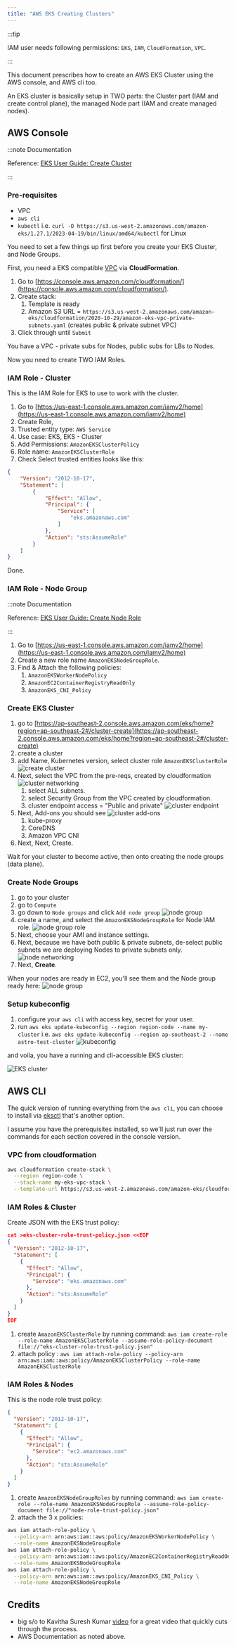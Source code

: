 ```yaml
---
title: "AWS EKS Creating Clusters"
---
```


:::tip

IAM user needs following permissions: `EKS`, `IAM`, `CloudFormation`, `VPC`.

:::

This document prescribes how to create an AWS EKS Cluster using the AWS console, and AWS cli too.

An EKS cluster is basically setup in TWO parts: the Cluster part (IAM and create control plane), the managed Node part (IAM and create managed nodes).

## AWS Console

:::note Documentation

Reference: [EKS User Guide: Create Cluster](https://docs.aws.amazon.com/eks/latest/userguide/create-cluster.html)

:::

### Pre-requisites

- VPC
- `aws cli`
- `kubectl` i.e. `curl -O https://s3.us-west-2.amazonaws.com/amazon-eks/1.27.1/2023-04-19/bin/linux/amd64/kubectl` for Linux

You need to set a few things up first before you create your EKS Cluster, and Node Groups.

First, you need a EKS compatible [VPC](https://docs.aws.amazon.com/eks/latest/userguide/creating-a-vpc.html) via **CloudFormation**.

1. Go to [https://console.aws.amazon.com/cloudformation/](https://console.aws.amazon.com/cloudformation/).
2. Create stack:
   1. Template is ready
   2. Amazon S3 URL = `https://s3.us-west-2.amazonaws.com/amazon-eks/cloudformation/2020-10-29/amazon-eks-vpc-private-subnets.yaml` (creates public & private subnet VPC)
3. Click through until `Submit`

You have a VPC - private subs for Nodes, public subs for LBs to Nodes.

Now you need to create TWO IAM Roles.

### IAM Role - Cluster

This is the IAM Role for EKS to use to work with the cluster.

1. Go to [https://us-east-1.console.aws.amazon.com/iamv2/home](https://us-east-1.console.aws.amazon.com/iamv2/home)
2. Create Role,
3. Trusted entity type: `AWS Service`
4. Use case: EKS, EKS - Cluster
5. Add Permissions: `AmazonEKSClusterPolicy`
6. Role name: `AmazonEKSClusterRole`
7. Check Select trusted entities looks like this:

```json
{
    "Version": "2012-10-17",
    "Statement": [
        {
            "Effect": "Allow",
            "Principal": {
                "Service": [
                    "eks.amazonaws.com"
                ]
            },
            "Action": "sts:AssumeRole"
        }
    ]
}
```

Done.

### IAM Role - Node Group

:::note Documentation

Reference: [EKS User Guide: Create Node Role](https://docs.aws.amazon.com/eks/latest/userguide/create-node-role.html)

:::

1. Go to [https://us-east-1.console.aws.amazon.com/iamv2/home](https://us-east-1.console.aws.amazon.com/iamv2/home)
2. Create a new role name `AmazonEKSNodeGroupRole`.
3. Find & Attach the following policies:
   1. `AmazonEKSWorkerNodePolicy`
   2. `AmazonEC2ContainerRegistryReadOnly`
   3. `AmazonEKS_CNI_Policy`

### Create EKS Cluster

1. go to [https://ap-southeast-2.console.aws.amazon.com/eks/home?region=ap-southeast-2#/cluster-create](https://ap-southeast-2.console.aws.amazon.com/eks/home?region=ap-southeast-2#/cluster-create)
2. create a cluster
3. add Name, Kubernetes version, select cluster role `AmazonEKSClusterRole` ![create cluster](/img/aws-eks-1.png)
4. Next, select the VPC from the pre-reqs, created by cloudformation ![cluster networking](/img/aws-eks-2.png)
   1. select ALL subnets.
   2. select Security Group from the VPC created by cloudformation.
   3. cluster endpoint access = "Public and private" ![cluster endpoint](/img/aws-eks-3.png)
5. Next, Add-ons you should see ![cluster add-ons](/img/aws-eks-4.png)
   1. kube-proxy
   2. CoreDNS
   3. Amazon VPC CNI
6. Next, Next, Create.

Wait for your cluster to become active, then onto creating the node groups (data plane).

### Create Node Groups

1. go to your cluster
2. go to `Compute`
3. go down to `Node groups` and click `Add node group` ![node group](/img/aws-eks-5.png)
4. create a name, and select the `AmazonEKSNodeGroupRole` for Node IAM role. ![node group role](/img/aws-eks-6.png)
5. Next, choose your AMI and instance settings.
6. Next, because we have both public & private subnets, de-select public subnets we are deploying Nodes to private subnets only. ![node networking](/img/aws-eks-8.png)
7. Next, **Create**.

When your nodes are ready in EC2, you'll see them and the Node group ready here: ![node group](/img/aws-eks-9.png)

### Setup kubeconfig

1. configure your `aws cli` with access key, secret for your user.
2. run `aws eks update-kubeconfig --region region-code --name my-cluster` i.e. `aws eks update-kubeconfig --region ap-southeast-2 --name astro-test-cluster` ![kubeconfig](/img/aws-eks-10.png)

and voila, you have a running and cli-accessible EKS cluster:

![EKS cluster](/img/aws-eks-11.png)

## AWS CLI

The quick version of running everything from the `aws cli`, you can choose to install via [eksctl](https://docs.aws.amazon.com/eks/latest/userguide/eksctl.html) that's another option.

I assume you have the prerequisites installed, so we'll just run over the commands for each section covered in the console version.

### VPC from cloudformation

```bash
aws cloudformation create-stack \
  --region region-code \
  --stack-name my-eks-vpc-stack \
  --template-url https://s3.us-west-2.amazonaws.com/amazon-eks/cloudformation/2020-10-29/amazon-eks-vpc-private-subnets.yaml
```

### IAM Roles & Cluster

Create JSON with the EKS trust policy:

```json
cat >eks-cluster-role-trust-policy.json <<EOF
{
  "Version": "2012-10-17",
  "Statement": [
    {
      "Effect": "Allow",
      "Principal": {
        "Service": "eks.amazonaws.com"
      },
      "Action": "sts:AssumeRole"
    }
  ]
}
EOF
```

1. create `AmazonEKSClusterRole` by running command: `aws iam create-role --role-name AmazonEKSClusterRole --assume-role-policy-document file://"eks-cluster-role-trust-policy.json"`
2. attach policy : `aws iam attach-role-policy --policy-arn arn:aws:iam::aws:policy/AmazonEKSClusterPolicy --role-name AmazonEKSClusterRole`

### IAM Roles & Nodes

This is the node role trust policy:

```json
{
  "Version": "2012-10-17",
  "Statement": [
    {
      "Effect": "Allow",
      "Principal": {
        "Service": "ec2.amazonaws.com"
      },
      "Action": "sts:AssumeRole"
    }
  ]
}
```

1. create `AmazonEKSNodeGroupRoles` by running command: `aws iam create-role --role-name AmazonEKSNodeGroupRole --assume-role-policy-document file://"node-role-trust-policy.json"`
2. attach the 3 x policies:

```bash
aws iam attach-role-policy \
  --policy-arn arn:aws:iam::aws:policy/AmazonEKSWorkerNodePolicy \
  --role-name AmazonEKSNodeGroupRole
aws iam attach-role-policy \
  --policy-arn arn:aws:iam::aws:policy/AmazonEC2ContainerRegistryReadOnly \
  --role-name AmazonEKSNodeGroupRole
aws iam attach-role-policy \
  --policy-arn arn:aws:iam::aws:policy/AmazonEKS_CNI_Policy \
  --role-name AmazonEKSNodeGroupRole
```

## Credits

- big s/o to Kavitha Suresh Kumar [video](https://www.youtube.com/watch?v=KxxgF-DAGWc&ab_channel=KavithaSureshKumar) for a great video that quickly cuts through the process.
- AWS Documentation as noted above.
